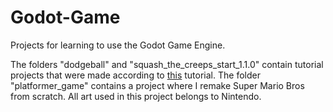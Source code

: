 # Godot-Game
Projects for learning to use the Godot Game Engine.

The folders "dodgeball" and "squash_the_creeps_start_1.1.0" contain tutorial projects that were made according to [this](https://docs.godotengine.org/en/stable/getting_started/introduction/index.html) tutorial.
The folder "platformer_game" contains a project where I remake Super Mario Bros from scratch. All art used in this project belongs to Nintendo.

